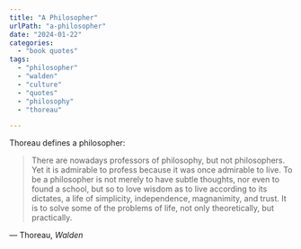 ```yaml
---
title: "A Philosopher"
urlPath: "a-philosopher"
date: "2024-01-22"
categories: 
  - "book quotes"
tags: 
  - "philosopher"
  - "walden"
  - "culture"
  - "quotes"
  - "philosophy"
  - "thoreau"

---
```

Thoreau defines a philosopher:

> There are nowadays professors of philosophy, but not philosophers. Yet it is admirable to profess because it was once admirable to live. To be a philosopher is not merely to have subtle thoughts, nor even to found a school, but so to love wisdom as to live according to its dictates, a life of simplicity, independence, magnanimity, and trust. It is to solve some of the problems of life, not only theoretically, but practically.

&mdash; Thoreau, <cite>Walden</cite>